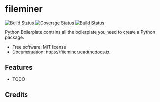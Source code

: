fileminer
=========

![Build Status](https://github.com/DanSchl/fileminer/workflows/pytesting/badge.svg)
[![Coverage Status](/home/runner/work/fileminer/fileminer/coverage-badge.svg)](./reports/coverage/index.html)
[![Build Status](https://app.travis-ci.com/DanSchl/fileminer.svg?branch=main)](https://app.travis-ci.com/DanSchl/fileminer)

Python Boilerplate contains all the boilerplate you need to create a Python package.


* Free software: MIT license
* Documentation: https://fileminer.readthedocs.io.


Features
--------

* TODO

Credits
-------
